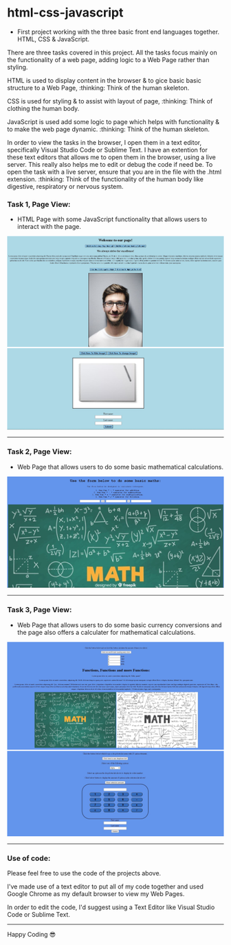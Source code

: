# html-css-javascript
* First project working with the three basic front end languages together. HTML, CSS & JavaScript.

<p>
There are three tasks covered in this project.
All the tasks focus mainly on the functionality of a web page, adding logic to a Web Page rather than styling.
</p>

<p>
  HTML is used to display content in the browser & to gice basic basic structure to a Web Page,
  <span>:thinking: Think of the human skeleton.</span>
</p>
<p>
  CSS is used for styling & to assist with layout of page,
  <span>:thinking: Think of clothing the human body.</span>
</p>
<p>
  JavaScript is used add some logic to page which helps with functionality & to make the web page dynamic.
  <span>:thinking: Think of the human skeleton.</span>
</p>

<p>
  In order to view the tasks in the browser, I open them in a text editor, specifically Visual Studio Code or Sublime Text. I have an extention for these text editors   that allows me to open them in the browser, using a live server. This really also helps me to edit or debug the code if need be. To open the task with a live         server, ensure that you are in the file with the .html extension.
  <span>:thinking: Think of the functionality of the human body like digestive, respiratory or nervous system.
</p>

### Task 1, Page View:
* HTML Page with some JavaScript functionality that allows users to interact with the page.
<img src="/Compiled Tasks/images/task1-1.JPG" alt="Page View">
<img src="Compiled Tasks/images/task1-2.JPG" alt="Page View">
<hr/>

### Task 2, Page View:
* Web Page that allows users to do some basic mathematical calculations.
<img src="/Compiled Tasks/images/task2-1.JPG" alt="Page View">
<hr/>

### Task 3, Page View:
* Web Page that allows users to do some basic currency conversions and the page also offers a calculater for mathematical calculations.
<img src="/Compiled Tasks/images/task3-1.JPG" alt="Page View">
<img src="Compiled Tasks/images/task3-2.JPG" alt="Page View">
<hr/>

### Use of code:
<p>Please feel free to use the code of the projects above.</p>
<p>I've made use of a text editor to put all of my code together and used Google Chrome as my default browser to view my Web Pages.</p>
<p>In order to edit the code, I'd suggest using a Text Editor like Visual Studio Code or Sublime Text.</p>
<hr/>

<span>Happy Coding :sunglasses:</span>


